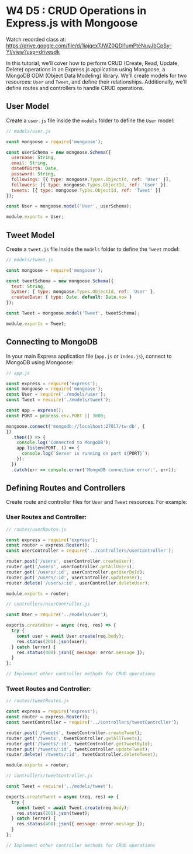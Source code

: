 # W4 D5 : CRUD Operations in Express.js with Mongoose

Watch recorded class at:
https://drive.google.com/file/d/1iajqcx7JWZ0QDl1umPteNuyJbCpSy-YI/view?usp=drivesdk

In this tutorial, we'll cover how to perform CRUD (Create, Read, Update, Delete) operations in an Express.js application using Mongoose, a MongoDB ODM (Object Data Modeling) library. We'll create models for two resources: `User` and `Tweet`, and define their relationships. Additionally, we'll define routes and controllers to handle CRUD operations.

## User Model

Create a `user.js` file inside the `models` folder to define the `User` model:

```javascript
// models/user.js

const mongoose = require('mongoose');

const userSchema = new mongoose.Schema({
  username: String,
  email: String,
  dateOfBirth: Date,
  password: String,
  followings: [{ type: mongoose.Types.ObjectId, ref: 'User' }],
  followers: [{ type: mongoose.Types.ObjectId, ref: 'User' }],
  tweets: [{ type: mongoose.Types.ObjectId, ref: 'Tweet' }]
});

const User = mongoose.model('User', userSchema);

module.exports = User;
```

## Tweet Model

Create a `tweet.js` file inside the `models` folder to define the `Tweet` model:

```javascript
// models/tweet.js

const mongoose = require('mongoose');

const tweetSchema = new mongoose.Schema({
  text: String,
  byUser: { type: mongoose.Types.ObjectId, ref: 'User' },
  createdDate: { type: Date, default: Date.now }
});

const Tweet = mongoose.model('Tweet', tweetSchema);

module.exports = Tweet;
```

## Connecting to MongoDB

In your main Express application file (`app.js` or `index.js`), connect to MongoDB using Mongoose:

```javascript
// app.js

const express = require('express');
const mongoose = require('mongoose');
const User = require('./models/user');
const Tweet = require('./models/tweet');

const app = express();
const PORT = process.env.PORT || 3000;

mongoose.connect('mongodb://localhost:27017/tw-db', {
})
  .then(() => {
    console.log('Connected to MongoDB');
    app.listen(PORT, () => {
      console.log(`Server is running on port ${PORT}`);
    });
  })
  .catch(err => console.error('MongoDB connection error:', err));
```

## Defining Routes and Controllers

Create route and controller files for `User` and `Tweet` resources. For example:

### User Routes and Controller:

```javascript
// routes/userRoutes.js

const express = require('express');
const router = express.Router();
const userController = require('../controllers/userController');

router.post('/users', userController.createUser);
router.get('/users', userController.getAllUsers);
router.get('/users/:id', userController.getUserById);
router.put('/users/:id', userController.updateUser);
router.delete('/users/:id', userController.deleteUser);

module.exports = router;
```

```javascript
// controllers/userController.js

const User = require('../models/user');

exports.createUser = async (req, res) => {
  try {
    const user = await User.create(req.body);
    res.status(201).json(user);
  } catch (error) {
    res.status(400).json({ message: error.message });
  }
};

// Implement other controller methods for CRUD operations
```

### Tweet Routes and Controller:

```javascript
// routes/tweetRoutes.js

const express = require('express');
const router = express.Router();
const tweetController = require('../controllers/tweetController');

router.post('/tweets', tweetController.createTweet);
router.get('/tweets', tweetController.getAllTweets);
router.get('/tweets/:id', tweetController.getTweetById);
router.put('/tweets/:id', tweetController.updateTweet);
router.delete('/tweets/:id', tweetController.deleteTweet);

module.exports = router;
```

```javascript
// controllers/tweetController.js

const Tweet = require('../models/tweet');

exports.createTweet = async (req, res) => {
  try {
    const tweet = await Tweet.create(req.body);
    res.status(201).json(tweet);
  } catch (error) {
    res.status(400).json({ message: error.message });
  }
};

// Implement other controller methods for CRUD operations
```